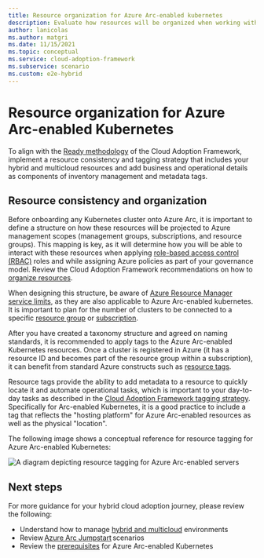 ```yaml
---
title: Resource organization for Azure Arc-enabled kubernetes
description: Evaluate how resources will be organized when working with Azure Arc-enabled kubernetes
author: lanicolas
ms.author: matgri
ms.date: 11/15/2021
ms.topic: conceptual
ms.service: cloud-adoption-framework
ms.subservice: scenario
ms.custom: e2e-hybrid
---
```


# Resource organization for Azure Arc-enabled Kubernetes

To align with the [Ready methodology](../../ready/index.md) of the Cloud Adoption Framework, implement a resource consistency and tagging strategy that includes your hybrid and multicloud resources and add business and operational details as components of inventory management and metadata tags.

## Resource consistency and organization

Before onboarding any Kubernetes cluster onto Azure Arc, it is important to define a structure on how these resources will be projected to Azure management scopes (management groups, subscriptions, and resource groups). This mapping is key, as it will determine how you will be able to interact with these resources when applying [role-based access control (RBAC)](/azure/active-directory/roles/best-practices) roles and while assigning Azure policies as part of your governance model. Review the Cloud Adoption Framework recommendations on how to [organize resources](/azure/cloud-adoption-framework/ready/azure-setup-guide/organize-resources?tabs=AzureManagementGroupsAndHierarchy).

When designing this structure, be aware of [Azure Resource Manager service limits](/azure/azure-arc/servers/agent-overview#azure-subscription-and-service-limits), as they are also applicable to Azure Arc-enabled kubernetes. It is important to plan for the number of clusters to be connected to a specific [resource group](/azure/azure-resource-manager/management/azure-subscription-service-limits#resource-group-limits) or [subscription](/azure/azure-resource-manager/management/azure-subscription-service-limits#subscription-limits).

After you have created a taxonomy structure and agreed on naming standards, it is recommended to apply tags to the Azure Arc-enabled Kubernetes resources. Once a cluster is registered in Azure (it has a resource ID and becomes part of the resource group within a subscription), it can benefit from standard Azure constructs such as [resource tags](/azure/cloud-adoption-framework/manage/hybrid/server/best-practices/arc-inventory-tagging).

Resource tags provide the ability to add metadata to a resource to quickly locate it and automate operational tasks, which is important to your day-to-day tasks as described in the [Cloud Adoption Framework tagging strategy](/azure/cloud-adoption-framework/ready/azure-best-practices/naming-and-tagging). Specifically for Arc-enabled Kubernetes, it is a good practice to include a tag that reflects the "hosting platform" for Azure Arc-enabled resources as well as the physical "location".

The following image shows a conceptual reference for resource tagging for Azure Arc-enabled Kubernetes:

![A diagram depicting resource tagging for Azure Arc-enabled servers](./media/arc-enabled-kubernetes-resource-tagging.svg)

## Next steps

For more guidance for your hybrid cloud adoption journey, please review the following:

- Understand how to manage [hybrid and multicloud](./manage.md) environments
- Review [Azure Arc Jumpstart](https://azurearcjumpstart.io/azure_arc_jumpstart/azure_arc_k8s/day2/) scenarios
- Review the [prerequisites](/azure/azure-arc/kubernetes/quickstart-connect-cluster?tabs=azure-cli#prerequisites) for Azure Arc-enabled Kubernetes
